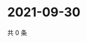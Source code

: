 # 2021-09-30

共 0 条

<!-- BEGIN WEIBO -->
<!-- 最后更新时间 Thu Sep 30 2021 18:00:57 GMT+0800 (China Standard Time) -->

<!-- END WEIBO -->

